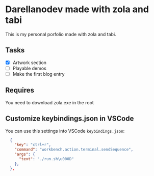 # Darellanodev made with zola and tabi

This is my personal porfolio made with zola and tabi.

## Tasks

- [x] Artwork section
- [ ] Playable demos
- [ ] Make the first blog entry

## Requires

You need to download zola.exe in the root

## Customize keybindings.json in VSCode

You can use this settings into VSCode `keybindings.json`:

```json
  {
    "key": "ctrl+r",
    "command": "workbench.action.terminal.sendSequence",
    "args": {
      "text": "./run.sh\u000D"
    },
  },
```
